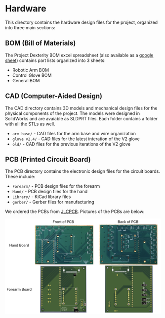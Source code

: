 # Hardware

This directory contains the hardware design files for the project, organized into three main sections:

## BOM (Bill of Materials)
The Project Dexterity BOM excel spreadsheet (also available as a [google sheet](https://docs.google.com/spreadsheets/d/1TfbwuFHU-D9O60yxQ3oRrJCOd3qs4ftfMmc7sZDtarE/edit?usp=sharing)) contains part lists organized into 3 sheets: 
- Robotic Arm BOM
- Control Glove BOM
- General BOM

## CAD (Computer-Aided Design)
The CAD directory contains 3D models and mechanical design files for the physical components of the project. The models were designed in SolidWorks and are avaiable as SLDPRT files. Each folder contains a folder with all the STLs as well.
- `arm base/` - CAD files for the arm base and wire organization
- `glove v2.4/` - CAD files for the latest interation of the V2 glove
- `old/` - CAD files for the previous iterations of the V2 glove

## PCB (Printed Circuit Board)
The PCB directory contains the electronic design files for the circuit boards. These include:
- `Forearm/` - PCB design files for the forearm
- `Hand/` - PCB design files for the hand
- `Library/` - KiCad library files
- `gerber/` - Gerber files for manufacturing

We ordered the PCBs from [JLCPCB](https://jlcpcb.com/). Pictures of the PCBs are below:

![PCBs](../media/images/pcbs.png)
